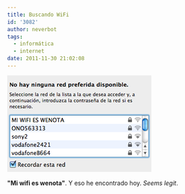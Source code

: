 ```yaml
---
title: Buscando WiFi
id: '3082'
author: neverbot
tags:
  - informática
  - internet
date: 2011-11-30 21:02:08
---
```


![wifi_wenota.png](./buscando-wifi/wifi_wenota.png)

**"Mi wifi es wenota"**. Y eso he encontrado hoy. _Seems legit_.